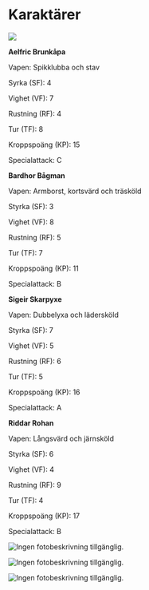 # Karaktärer

![](https://docplayer.se/docs-images/41/15271569/images/page_1.jpg)

**Aelfric Brunkåpa**

Vapen: Spikklubba och stav

Syrka (SF): 4

Vighet (VF): 7

Rustning (RF): 4

Tur (TF): 8

Kroppspoäng (KP): 15

Specialattack: C

**Bardhor Bågman**

Vapen: Armborst, kortsvärd och träsköld

Styrka (SF): 3

Vighet (VF): 8

Rustning (RF): 5

Tur (TF): 7

Kroppspoäng (KP): 11

Specialattack: B

**Sigeir Skarpyxe**

Vapen: Dubbelyxa och lädersköld

Styrka (SF): 7

Vighet (VF): 5

Rustning (RF): 6

Tur (TF): 5

Kroppspoäng (KP): 16

Specialattack: A

**Riddar Rohan**

Vapen: Långsvärd och järnsköld

Styrka (SF): 6

Vighet (VF): 4

Rustning (RF): 9

Tur (TF): 4

Kroppspoäng (KP): 17

Specialattack: B

![Ingen fotobeskrivning tillgänglig.](https://scontent-arn2-1.xx.fbcdn.net/v/t1.6435-9/75291709_1357053697800981_3728401452561858560_n.jpg?_nc_cat=107&ccb=1-5&_nc_sid=730e14&_nc_ohc=m86nnYBNG-EAX_KfR5S&_nc_ht=scontent-arn2-1.xx&oh=7099c339bf7e2b04b420546b5e892ad0&oe=61CE5349)

![Ingen fotobeskrivning tillgänglig.](https://scontent-arn2-2.xx.fbcdn.net/v/t1.6435-9/74471719_1357054404467577_8286645244464726016_n.jpg?_nc_cat=100&ccb=1-5&_nc_sid=730e14&_nc_ohc=oF_Oqvhf6qoAX9dTJUg&_nc_ht=scontent-arn2-2.xx&oh=84f55af2c23d73b2d5aad7f93d41707f&oe=61CE3DD1)

![Ingen fotobeskrivning tillgänglig.](https://scontent-arn2-1.xx.fbcdn.net/v/t1.6435-9/73324889_1357053581134326_5223267375440199680_n.jpg?_nc_cat=107&ccb=1-5&_nc_sid=730e14&_nc_ohc=uAerhfqOZ0oAX-Iw6mD&tn=SLvITgM_eGwsT2Dx&_nc_ht=scontent-arn2-1.xx&oh=b3b1b1e86fb4e790dd27feccb1707c3e&oe=61D0808F)
